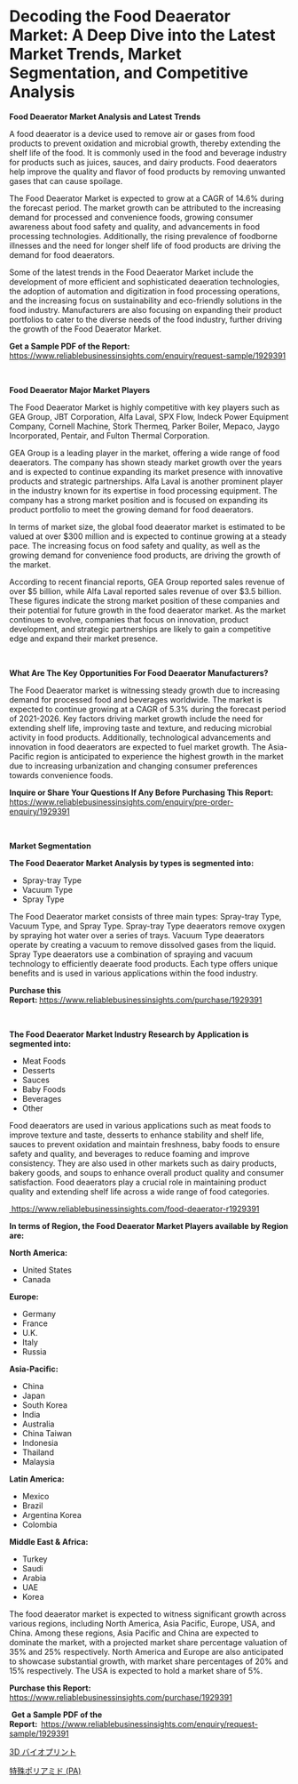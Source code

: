 <p><h1>Decoding the Food Deaerator Market: A Deep Dive into the Latest Market Trends, Market Segmentation, and Competitive Analysis</h1></p><p><strong>Food Deaerator Market Analysis and Latest Trends</strong></p>
<p><p>A food deaerator is a device used to remove air or gases from food products to prevent oxidation and microbial growth, thereby extending the shelf life of the food. It is commonly used in the food and beverage industry for products such as juices, sauces, and dairy products. Food deaerators help improve the quality and flavor of food products by removing unwanted gases that can cause spoilage.</p><p>The Food Deaerator Market is expected to grow at a CAGR of 14.6% during the forecast period. The market growth can be attributed to the increasing demand for processed and convenience foods, growing consumer awareness about food safety and quality, and advancements in food processing technologies. Additionally, the rising prevalence of foodborne illnesses and the need for longer shelf life of food products are driving the demand for food deaerators.</p><p>Some of the latest trends in the Food Deaerator Market include the development of more efficient and sophisticated deaeration technologies, the adoption of automation and digitization in food processing operations, and the increasing focus on sustainability and eco-friendly solutions in the food industry. Manufacturers are also focusing on expanding their product portfolios to cater to the diverse needs of the food industry, further driving the growth of the Food Deaerator Market.</p></p>
<p><strong>Get a Sample PDF of the Report:&nbsp;</strong> <a href="https://www.reliablebusinessinsights.com/enquiry/request-sample/1929391">https://www.reliablebusinessinsights.com/enquiry/request-sample/1929391</a></p>
<p>&nbsp;</p>
<p><strong>Food Deaerator Major Market Players</strong></p>
<p><p>The Food Deaerator Market is highly competitive with key players such as GEA Group, JBT Corporation, Alfa Laval, SPX Flow, Indeck Power Equipment Company, Cornell Machine, Stork Thermeq, Parker Boiler, Mepaco, Jaygo Incorporated, Pentair, and Fulton Thermal Corporation. </p><p>GEA Group is a leading player in the market, offering a wide range of food deaerators. The company has shown steady market growth over the years and is expected to continue expanding its market presence with innovative products and strategic partnerships. Alfa Laval is another prominent player in the industry known for its expertise in food processing equipment. The company has a strong market position and is focused on expanding its product portfolio to meet the growing demand for food deaerators.</p><p>In terms of market size, the global food deaerator market is estimated to be valued at over $300 million and is expected to continue growing at a steady pace. The increasing focus on food safety and quality, as well as the growing demand for convenience food products, are driving the growth of the market.</p><p>According to recent financial reports, GEA Group reported sales revenue of over $5 billion, while Alfa Laval reported sales revenue of over $3.5 billion. These figures indicate the strong market position of these companies and their potential for future growth in the food deaerator market. As the market continues to evolve, companies that focus on innovation, product development, and strategic partnerships are likely to gain a competitive edge and expand their market presence.</p></p>
<p>&nbsp;</p>
<p><strong>What Are The Key Opportunities For Food Deaerator Manufacturers?</strong></p>
<p><p>The Food Deaerator market is witnessing steady growth due to increasing demand for processed food and beverages worldwide. The market is expected to continue growing at a CAGR of 5.3% during the forecast period of 2021-2026. Key factors driving market growth include the need for extending shelf life, improving taste and texture, and reducing microbial activity in food products. Additionally, technological advancements and innovation in food deaerators are expected to fuel market growth. The Asia-Pacific region is anticipated to experience the highest growth in the market due to increasing urbanization and changing consumer preferences towards convenience foods.</p></p>
<p><strong>Inquire or Share Your Questions If Any Before Purchasing This Report:</strong> <a href="https://www.reliablebusinessinsights.com/enquiry/pre-order-enquiry/1929391">https://www.reliablebusinessinsights.com/enquiry/pre-order-enquiry/1929391</a></p>
<p>&nbsp;</p>
<p><strong>Market Segmentation</strong></p>
<p><strong>The Food Deaerator Market Analysis by types is segmented into:</strong></p>
<p><ul><li>Spray-tray Type</li><li>Vacuum Type</li><li>Spray Type</li></ul></p>
<p><p>The Food Deaerator market consists of three main types: Spray-tray Type, Vacuum Type, and Spray Type. Spray-tray Type deaerators remove oxygen by spraying hot water over a series of trays. Vacuum Type deaerators operate by creating a vacuum to remove dissolved gases from the liquid. Spray Type deaerators use a combination of spraying and vacuum technology to efficiently deaerate food products. Each type offers unique benefits and is used in various applications within the food industry.</p></p>
<p><strong>Purchase this Report:&nbsp;</strong><a href="https://www.reliablebusinessinsights.com/purchase/1929391">https://www.reliablebusinessinsights.com/purchase/1929391</a></p>
<p>&nbsp;</p>
<p><strong>The Food Deaerator Market Industry Research by Application is segmented into:</strong></p>
<p><ul><li>Meat Foods</li><li>Desserts</li><li>Sauces</li><li>Baby Foods</li><li>Beverages</li><li>Other</li></ul></p>
<p><p>Food deaerators are used in various applications such as meat foods to improve texture and taste, desserts to enhance stability and shelf life, sauces to prevent oxidation and maintain freshness, baby foods to ensure safety and quality, and beverages to reduce foaming and improve consistency. They are also used in other markets such as dairy products, bakery goods, and soups to enhance overall product quality and consumer satisfaction. Food deaerators play a crucial role in maintaining product quality and extending shelf life across a wide range of food categories.</p></p>
<p><a href="https://www.reliablebusinessinsights.com/food-deaerator-r1929391">&nbsp;https://www.reliablebusinessinsights.com/food-deaerator-r1929391</a></p>
<p><strong>In terms of Region, the Food Deaerator Market Players available by Region are:</strong></p>
<p>
    <p> <strong> North America: </strong>
        <ul>
            <li>United States</li>
            <li>Canada</li>
        </ul>
        </p> 
    <p> <strong> Europe: </strong>
        <ul>
            <li>Germany</li>
            <li>France</li>
            <li>U.K.</li>
            <li>Italy</li>
            <li>Russia</li>
        </ul>
        </p> 
    <p> <strong> Asia-Pacific: </strong>
        <ul>
            <li>China</li>
            <li>Japan</li>
            <li>South Korea</li>
            <li>India</li>
            <li>Australia</li>
            <li>China Taiwan</li>
            <li>Indonesia</li>
            <li>Thailand</li>
            <li>Malaysia</li>
        </ul>
        </p> 
    <p> <strong> Latin America: </strong>
        <ul>
            <li>Mexico</li>
            <li>Brazil</li>
            <li>Argentina Korea</li>
            <li>Colombia</li>
        </ul>
        </p> 
    <p> <strong> Middle East & Africa: </strong>
        <ul>
            <li>Turkey</li>
            <li>Saudi</li>
            <li>Arabia</li>
            <li>UAE</li>
            <li>Korea</li>
        </ul>
    </p>
    </p>
<p><p>The food deaerator market is expected to witness significant growth across various regions, including North America, Asia Pacific, Europe, USA, and China. Among these regions, Asia Pacific and China are expected to dominate the market, with a projected market share percentage valuation of 35% and 25% respectively. North America and Europe are also anticipated to showcase substantial growth, with market share percentages of 20% and 15% respectively. The USA is expected to hold a market share of 5%.</p></p>
<p><strong>Purchase this Report: </strong><a href="https://www.reliablebusinessinsights.com/purchase/1929391">https://www.reliablebusinessinsights.com/purchase/1929391</a></p>
<p>&nbsp;<strong>Get a Sample PDF of the Report:&nbsp;&nbsp;</strong><a href="https://www.reliablebusinessinsights.com/enquiry/request-sample/1929391">https://www.reliablebusinessinsights.com/enquiry/request-sample/1929391</a></p>
<p><strong></strong></p>
<p><p><a href="https://github.com/DemarcusKuhlman/Market-Research-Report-List-1/blob/main/7503386117189.md">3D バイオプリント</a></p><p><a href="https://github.com/lily-u-genius/Market-Research-Report-List-2/blob/main/2758460117188.md">特殊ポリアミド (PA)</a></p></p>
